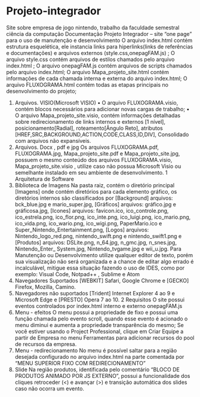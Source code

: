 # Projeto-integrador
Site sobre empresa de jogo nintendo, trabalho da faculdade semestral ciência da computação 
Documentação Projeto Integrador – site “one page”
para o uso de manutenção e desenvolvimento
O arquivo index.html contém estrutura esquelética, ele instancia links para
hiperlinks(links de referências e documentações) e arquivos externos
(style.css,onepagFAM.js) ;
O arquivo style.css contém arquivos de estilos chamados pelo arquivo
index.html ;
O arquivo onepagFAM.js contém arquivos de scripts chamados pelo arquivo
index.html;
O arquivo Mapa_projeto_site.html contém informações de cada chamada
interna e externa do arquivo index.html;
O arquivo FLUXOGRAMA.html contém todas as etapas principais no
desenvolvimento do projeto;
1. Arquivos.
VISIO(Microsoft VISIO)
• O arquivo FLUXOGRAMA.visio, contém blocos necessários para adicionar novas cargas de trabalho;
• O arquivo Mapa_projeto_site.visio, contém informações detalhadas sobre redirecionamento de links internos
e externos [1 nível], posicionamento[Radial], roteamento[Ângulo Reto], atributos
[HREF,SRC,BACKGROUND,ACTION,CODE,CLASS,ID,DIV], Consolidado com arquivos não expansíveis.
2. Arquivos. Docx , pdf e jpg Os arquivos FLUXOGRAMA.pdf, FLUXOGRAMA.jpg, Mapa_projeto_site.pdf e Mapa_projeto_site.jpg, possuem o
mesmo conteúdo dos arquivos FLUXOGRAMA.visio, Mapa_projeto_site.visio , utilize caso não possua Microsoft Visio
ou semelhante instalado em seu ambiente de desenvolvimento.
1 Arquitetura de
Software 
3. Biblioteca de Imagens Na pasta raiz, contém o diretório principal [Imagens] onde contém diretórios para cada elemento gráfico, os diretórios
internos são classificados por [Background] arquivos: bck_blue.jpg e mario_super.jpg, [Gráficos] arquivos: gráfico.jpg
e gráficosa.jpg, [Icones] arquivos: favicon.ico, ico_controle.png, ico_estrela.png, ico_flor.png, ico_inte.png,
ico_luigi.png, ico_mario.png, ico_vida.png, ico_wario.png, ico_wigi.png, PaperMario.ico e
Super_Nintendo_Entertainment.png, [Logos] arquivos: Nintendo_logo_red.png, nintendo_swift.png e
nintendo_swift1.png e [Produtos] arquivos: DSLite.png, n_64.jpg, n_gmc.jpg, n_snes.jpg, Nintendo_Enter_ System.jpg,
Nintendo_tvgame.jpg e wii_u.jpg.
Para Manutenção ou Desenvolvimento utilize qualquer editor de texto, porém
sua visualização não será organizada e a chance de editar algo errado é
incalculável, mitigue essa situação fazendo o uso de IDES, como por exemplo:
Visual Code, Notpad++ , Sublime e Atom
1. Navegadores Suportados [WEBKIT] Safari, Google Chrome e [GECKO] Firefox, Mozilla, Camino.
2. Navegadores não
suportados [Trident] Internet Explorer 4 ao 9 e Microsoft Edge e [PRESTO] Opera 7 ao 10.
2 Requisitos 
O site possui eventos controlados por index.html interno e externo
onepagFAM.js
1. Menu - efeitos O menu possui a propriedade de fixo e possui uma função chamada pelo evento scroll, quando esse evento é
acionado o menu diminui e aumenta a propriedade transparência do mesmo;
Se você estiver usando o Project Professional, clique em Criar Equipe a partir de Empresa no menu Ferramentas para
adicionar recursos do pool de recursos da empresa.
2. Menu -
redirecionamento
No menu é possível saltar para a região desejada configurado no arquivo index.html na parte comentada por “MENU
SUPERIOR FIXO COM REDIRECIONAMENTO”
3. Slide Na região produtos, identificada pelo comentário “BLOCO DE PRODUTOS ANIMADO POR JS EXTERNO”, possui a
funcionalidade dos cliques retroceder (<) e avançar (>) e transição automática dos slides caso não ocorra um evento.
